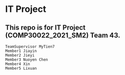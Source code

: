 # IT Project
## This repo is for IT Project (COMP30022_2021_SM2) Team 43.

```
TeamSupervisor MyTien7
Member1 Jiayin 
Member2 Jieyi
Member3 Nuoyen Chen
Member4 Xin
Member5 Lixuan
